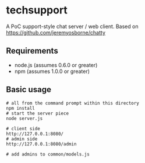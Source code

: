 # techsupport

A PoC support-style chat server / web client. Based on https://github.com/jeremyosborne/chatty

## Requirements

* node.js (assumes 0.6.0 or greater)
* npm (assumes 1.0.0 or greater)  

## Basic usage

    # all from the command prompt within this directory
    npm install
    # start the server piece
    node server.js

    # client side
    http://127.0.0.1:8080/
    # admin side
    http://127.0.0.1:8080/admin

    # add admins to common/models.js
